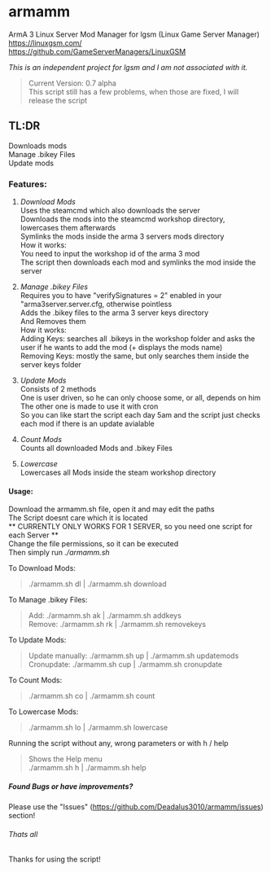 # armamm
ArmA 3 Linux Server Mod Manager for lgsm (Linux Game Server Manager)  
https://linuxgsm.com/  
https://github.com/GameServerManagers/LinuxGSM

*This is an independent project for lgsm and I am not associated with it.*

> Current Version: 0.7 alpha  
This script still has a few problems, when those are fixed, I will release the script  

## TL:DR
  
Downloads mods   
Manage .bikey Files  
Update mods  

### Features:
  
1. *Download Mods*   
Uses the steamcmd which also downloads the server  
Downloads the mods into the steamcmd workshop directory, lowercases them afterwards  
Symlinks the mods inside the arma 3 servers mods directory  
How it works:  
You need to input the workshop id of the arma 3 mod  
The script then downloads each mod and symlinks the mod inside the server  
  
2. *Manage .bikey Files*  
Requires you to have "verifySignatures = 2" enabled in your "arma3server.server.cfg, otherwise pointless    
Adds the .bikey files to the arma 3 server keys directory  
And Removes them  
How it works:  
Adding Keys: searches all .bikeys in the workshop folder and asks the user if he wants to add the mod (+ displays the mods name)  
Removing Keys: mostly the same, but only searches them inside the server keys folder  
  
3. *Update Mods*  
Consists of 2 methods   
One is user driven, so he can only choose some, or all, depends on him    
The other one is made to use it with cron  
So you can like start the script each day 5am and the script just checks each mod if there is an update avialable  
  
4. *Count Mods*  
Counts all downloaded Mods and .bikey Files  

5. *Lowercase*  
Lowercases all Mods inside the steam workshop directory  
  
#### Usage:  
  
Download the armamm.sh file, open it and may edit the paths  
The Script doesnt care which it is located  
** CURRENTLY ONLY WORKS FOR 1 SERVER, so you need one script for each Server **  
Change the file permissions, so it can be executed  
Then simply run *./armamm.sh*  
  
To Download Mods:  
> ./armamm.sh dl | ./armamm.sh download  
  
To Manage .bikey Files:  
> Add: ./armamm.sh ak | ./armamm.sh addkeys  
> Remove: ./armamm.sh rk | ./armamm.sh removekeys  
  
To Update Mods:  
> Update manually: ./armamm.sh up | ./armamm.sh updatemods  
> Cronupdate: ./armamm.sh cup | ./armamm.sh cronupdate  
  
To Count Mods:  
> ./armamm.sh co | ./armamm.sh count  
  
To Lowercase Mods:  
> ./armamm.sh lo | ./armamm.sh lowercase  
  
Running the script without any, wrong parameters or with h / help
> Shows the Help menu  
> ./armamm.sh h | ./armamm.sh help  

##### Found Bugs or have improvements?  
  
Please use the "Issues" (https://github.com/Deadalus3010/armamm/issues) section!  
  
###### Thats all  
  
Thanks for using the script!  
